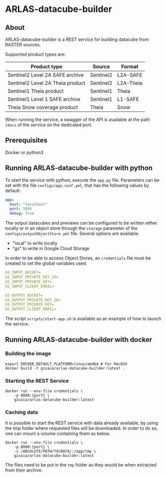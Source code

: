 # ARLAS-datacube-builder

## About

ARLAS-datacube-builder is a REST service for building datacube from RASTER sources.

Supported product types are:

| Product type                      | Source    | Format    |
|-----------------------------------|-----------|-----------|
| Sentinel2 Level 2A SAFE archive   | Sentinel2 | L2A-SAFE  |
| Sentinel2 Level 2A Theia product  | Sentinel2 | L2A-Theia |
| Sentinel1 Theia product           | Sentinel1 | Theia     |
| Sentinel1 Level 1 SAFE archive    | Sentinel1 | L1-SAFE   |
| Theia Snow coverage product       | Theia     | Snow      |

When running the service, a swagger of the API is available at the path `/docs` of the service on the dedicated port.

## Prerequisites

Docker or python3

## Running ARLAS-datacube-builder with python

To start the service with python, execute the `app.py` file.
Parameters can be set with the file `configs/app.conf.yml`, that has the following values by default:

```yaml
app:
  host: "localhost"
  port: 5000
  debug: True
```

The output datacubes and previews can be configured to be written either locally or in an object store through the `storage` parameter of the `configs/outputObjectStore.yml` file. Several options are available:

- "local" to write locally
- "gs" to write in Google Cloud Storage

In order to be able to access Object Stores, an `credentials` file must be created to set the global variables used.

```yaml
GS_INPUT_BUCKET=
GS_INPUT_PRIVATE_KEY_ID=
GS_INPUT_PRIVATE_KEY=
GS_INPUT_CLIENT_EMAIL=

GS_OUTPUT_BUCKET=
GS_OUTPUT_PRIVATE_KEY_ID=
GS_OUTPUT_PRIVATE_KEY=
GS_OUTPUT_CLIENT_EMAIL=
```

The script `scripts/start-app.sh` is available as an example of how to launch the service.

## Running ARLAS-datacube-builder with docker

### Building the image

```shell
export DOCKER_DEFAULT_PLATFORM=linux/amd64 # For MacOSX
docker build -t gisaia/arlas-datacube-builder:latest .
```

### Starting the REST Service

```shell
docker run --env-file credentials \
    -p 8080:{port} \
    gisaia/arlas-datacube-builder:latest
```

### Caching data

It is possible to start the REST service with data already available, by using the tmp folder where requested files will be downloaded. In order to do so, one can mount a volume containing them as below.

```shell
docker run --env-file credentials \
    -p 8080:{port} \
    -v /ABSOLUTE/PATH/TO/DATA/:/app/tmp \
    gisaia/arlas-datacube-builder:latest
```

The files need to be put in the `tmp` folder as they would be when extracted from their archive.